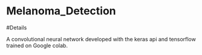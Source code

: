 # Melanoma_Detection

#Details

A convolutional neural network developed with the keras api and tensorflow trained on Google colab.
